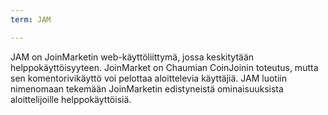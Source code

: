 ```yaml
---
term: JAM

---
```

JAM on JoinMarketin web-käyttöliittymä, jossa keskitytään helppokäyttöisyyteen. JoinMarket on Chaumian CoinJoinin toteutus, mutta sen komentorivikäyttö voi pelottaa aloittelevia käyttäjiä. JAM luotiin nimenomaan tekemään JoinMarketin edistyneistä ominaisuuksista aloittelijoille helppokäyttöisiä.